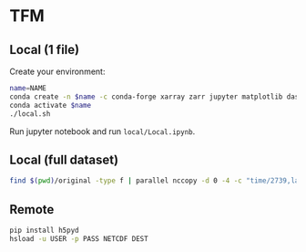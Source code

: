 # TFM

## Local (1 file)

Create your environment:

```bash
name=NAME
conda create -n $name -c conda-forge xarray zarr jupyter matplotlib dask nco numcodecs bokeh
conda activate $name
./local.sh
```

Run jupyter notebook and run `local/Local.ipynb`.

## Local (full dataset)

```bash
find $(pwd)/original -type f | parallel nccopy -d 0 -4 -c "time/2739,lat/8,lon/32" {} chunked/{/}
```

## Remote

```bash
pip install h5pyd
hsload -u USER -p PASS NETCDF DEST
```
